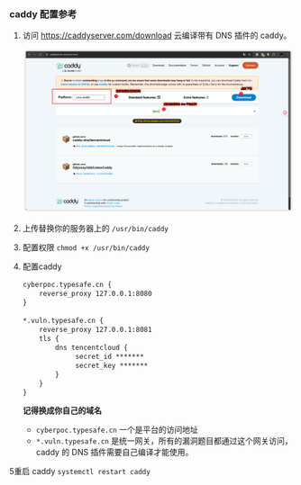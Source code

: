 ### caddy 配置参考

1. 访问 https://caddyserver.com/download 云编译带有 DNS 插件的 caddy。

    ![](caddy-build.png)

2. 上传替换你的服务器上的 `/usr/bin/caddy`
3. 配置权限 `chmod +x /usr/bin/caddy`
4. 配置caddy
    
    ```shell
    cyberpoc.typesafe.cn {
        reverse_proxy 127.0.0.1:8080
    }
    
    *.vuln.typesafe.cn {
        reverse_proxy 127.0.0.1:8081
        tls {
            dns tencentcloud {
                 secret_id *******
                 secret_key *******
            }
        }
    }
    ```

   **记得换成你自己的域名**

    - `cyberpoc.typesafe.cn` 一个是平台的访问地址
    - `*.vuln.typesafe.cn` 是统一网关，所有的漏洞题目都通过这个网关访问，caddy 的 DNS 插件需要自己编译才能使用。


5重启 caddy `systemctl restart caddy`